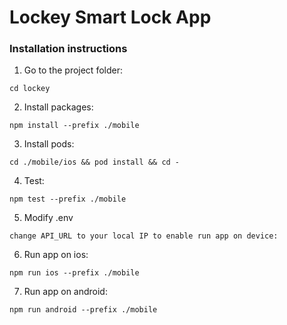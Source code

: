 # Lockey Smart Lock App

### Installation instructions

1. Go to the project folder:

`cd lockey`

2. Install packages:

`npm install --prefix ./mobile`

3. Install pods:

`cd ./mobile/ios && pod install && cd -`

4. Test:

`npm test --prefix ./mobile`

5. Modify .env

`change API_URL to your local IP to enable run app on device:`

6. Run app on ios:

`npm run ios --prefix ./mobile`

7. Run app on android:

`npm run android --prefix ./mobile`
